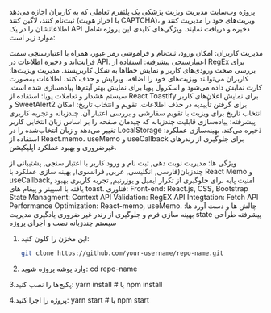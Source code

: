 پروژه وب‌سایت مدیریت ویزیت پزشکی
یک پلتفرم تعاملی که به کاربران اجازه می‌دهد ثبت‌نام کنند، لاگین کنند (با احراز هویت CAPTCHA)، ویزیت‌های خود را مدیریت کنند و اطلاعاتشان را در یک API ذخیره و دریافت نمایند. ویژگی‌های کلیدی این پروژه شامل موارد زیر است:

مدیریت کاربران: امکان ورود، ثبت‌نام و فراموشی رمز عبور، همراه با اعتبارسنجی سمت فرانت‌اند و ذخیره اطلاعات در API.
اعتبارسنجی پیشرفته: استفاده از RegEx برای بررسی صحت ورودی‌های کاربر و نمایش خطاها به شکل کاربرپسند.
مدیریت ویزیت‌ها: کاربران می‌توانند ویزیت‌های خود را اضافه، ویرایش و حذف کنند. اطلاعات به‌صورت کارت نمایش داده می‌شود و اسکرول پویا برای نمایش بهتر آیتم‌ها پیاده‌سازی شده است.
سیستم هشدار و تعاملات پویا: استفاده از React Toastify برای نمایش اعلان‌های کاربر و SweetAlert2 برای گرفتن تأییدیه در حذف اطلاعات.
تقویم و انتخاب تاریخ: امکان انتخاب تاریخ برای ویزیت با تقویم سفارشی و بررسی اعتبار آن.
چندزبانه و تجربه کاربری پیشرفته: پیاده‌سازی قابلیت چندزبانه که چیدمان صفحه را بر اساس زبان انتخابی کاربر تغییر می‌دهد و زبان انتخاب‌شده را در LocalStorage ذخیره می‌کند.
بهینه‌سازی عملکرد: استفاده از React.memo، useMemo و useCallback برای جلوگیری از رندرهای غیرضروری و بهبود عملکرد اپلیکیشن.

ویژگی ها:
مدیریت نوبت دهی, ثبت نام و ورود کاربر با اعتبار سنجی, پشتیبانی از چندزبان(فارسی, انگلیسی, عربی, فرانسوی), بهینه سازی عملکرد با React Memo  و useCallback, امنیت پایه برای جلوگیری از تکرار ایمیل و یوزرنیم, تجربه کاربری بهبود یافته با اسپینر و پیغام های toast.
فناوری:
Front-end: React.js, CSS, Bootstrap
State Managment: Context API
Validation: RegEX
API Integtation: Fetch API
Performance Optimization: React-memo, useMemo.
چالش ها و دست آورد ها:
بهینه سازی فرم و جلوگیری از رندر غیر ضروری
یادگیری مدیریت state  پیشرفته
طراحی سیستم چندزبانه
نصب و اجرای پروژه

1. این مخزن را کلون کنید:
   ```bash
   git clone https://github.com/your-username/repo-name.git
  2. وارد پوشه پروژه شوید:
     cd repo-name

3.پکیج‌ها را نصب کنید:
yarn install  # یا npm install

4.پروژه را اجرا کنید:
yarn start  # یا npm start
